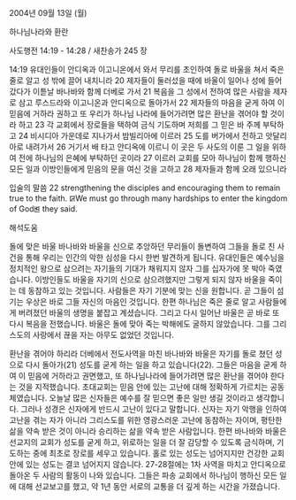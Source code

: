 2004년 09월 13일 (월)

하나님나라와 환란



사도행전 14:19 - 14:28 / 새찬송가 245 장


14:19 유대인들이 안디옥과 이고니온에서 와서 무리를 초인하여 돌로 바울을 쳐서 죽은 줄로 알고 성 밖에 끌어 내치니라 20 제자들이 둘러섰을 때에 바울이 일어나 성에 들어갔다가 이튿날 바나바와 함께 더베로 가서 21 복음을 그 성에서 전하여 많은 사람을 제자로 삼고 루스드라와 이고니온과 안디옥으로 돌아가서 22 제자들의 마음을 굳게 하여 이 믿음에 거하라 권하고 또 우리가 하나님 나라에 들어가려면 많은 환난을 겪어야 할 것이라 하고 23 각 교회에서 장로들을 택하여 금식 기도하며 저희를 그 믿은 바 주께 부탁하고 24 비시디아 가운데로 지나가서 밤빌리아에 이르러 25 도를 버가에서 전하고 앗달리아로 내려가서 26 거기서 배 타고 안디옥에 이르니 이 곳은 두 사도의 이룬 그 일을 위하여 전에 하나님의 은혜에 부탁하던 곳이라 27 이르러 교회를 모아 하나님이 함께 행하신 모든 일과 이방인들에게 믿음의 문을 여신 것을 고하고 28 제자들과 함께 오래 있으니라

입술의 말씀
22 strengthening the disciples and encouraging them to remain true to the faith. ꡒWe must go through many hardships to enter the kingdom of Godꡓ they said.

해석도움





돌에 맞은 바울
바나바와 바울을 신으로 추앙하던 무리들이 돌변하여 그들을 돌로 친 사건을 통해 우리는 인간의 악한 심성을 다시 한번 발견하게 됩니다. 유대인들은 예수님을 정치적인 왕으로 삼으려는 자기들의 기대가 채워지지 않자 그를 십자가에 못 박아 죽였습니다. 이방인들도 바울을 자기의 신으로 삼으려했지만 그렇게 되지 않자 바울을 죽이는 데 동참하고 있는 것입니다. 사람들은 자기 기분에 맞는 신을 원합니다. 곧 그들이 섬기는 우상은 바로 그들 자신의 마음인 것입니다. 한편 하나님은 죽은 줄로 알고 사람들에게 버려졌던 바울의 생명을 붙잡고 계셨습니다. 그리고 다시 일어난 바울은 곧 바로 또 다시 복음을 전했습니다. 바울은 돌에 맞아 죽는 박해에도 굴하지 않았습니다. 그를 그리스도의 사랑에서 끊을 자는 아무도 없었던 것입니다. 

환난을 겪어야 하리라
더베에서 전도사역을 마친 바나바와 바울은 자기를 돌로 쳤던 성으로 다시 돌아가(21) 성도를 굳게 하는 일을 하고 있습니다(22). 그들은 마음을 굳게 하여 이 믿음에 거하라고 권면했고, 또 하나님나라에 들어가려면 많은 환난을 겪어야 한다는 것을 지적했습니다. 초대교회는 믿음 안에 있는 고난에 대해 정확하게 가르치는 공동체였습니다. 오늘날 많은 신자들은 예수를 잘 믿으면 좋은 일만 생길 것이라고 생각합니다. 그러나 성경은 신자에게 반드시 고난이 있다고 말합니다. 신자는 자기 악행을 인하여 고난을 겪는 자가 아니라 그리스도를 위한 영광스러운 고난에 동참하는 자이며, 평탄한 삶을 약속 받은 것이 아니라 승리하는 삶을 약속 받은 사람입니다. 한편 바나바와 바울은 선교지의 교회가 성도를 굳게 하고, 위로하는 일을 더 잘 감당할 수 있도록 금식하며, 기도하는 중에 최초로 장로를 세우고 있습니다. 홀로 있는 성도는 넘어지지만 건강한 교회 안에 있는 성도는 결코 넘어지지 않습니다. 27-28절에는 1차 사역을 마치고 안디옥으로 돌아온 두 사람의 활동이 나와 있습니다. 그들은 파송 교회에서 하나님이 행하신 모든 일에 대해 선교보고를 했고, 약 1년 동안 서로의 교통을 더 깊게 하는 시간을 가졌습니다.
